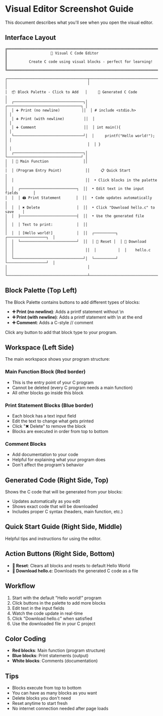 # Visual Editor Screenshot Guide

This document describes what you'll see when you open the visual editor.

## Interface Layout

```
╔══════════════════════════════════════════════════════════════════════════════╗
║                    🧩 Visual C Code Editor                                    ║
║          Create C code using visual blocks - perfect for learning!           ║
╚══════════════════════════════════════════════════════════════════════════════╝

┌─────────────────────────────────────┬────────────────────────────────────────┐
│                                     │                                        │
│  📦 Block Palette - Click to Add   │     📄 Generated C Code                │
│  ┌────────────────────────────────┐│  ┌──────────────────────────────────┐ │
│  │ ➕ Print (no newline)          ││  │ # include <stdio.h>              │ │
│  │ ➕ Print (with newline)         ││  │                                  │ │
│  │ ➕ Comment                      ││  │ int main(){                      │ │
│  └────────────────────────────────┘│  │     printf("Hello world!");      │ │
│                                     │  │ }                                │ │
│  ┌────────────────────────────────┐│  └──────────────────────────────────┘ │
│  │ 🎯 Main Function                ││                                        │
│  │ (Program Entry Point)           ││     📋 Quick Start                     │
│  │                                 ││  • Click blocks in the palette         │
│  │  ┌──────────────────────────┐  ││  • Edit text in the input fields       │
│  │  │ 🖨️ Print Statement       │  ││  • Code updates automatically          │
│  │  │ ✖ Delete                 │  ││  • Click "Download hello.c" to save    │
│  │  ├──────────────────────────┤  ││  • Use the generated file              │
│  │  │ Text to print:           │  ││                                        │
│  │  │ [Hello world!]           │  ││  ┌──────────┐  ┌──────────────────┐  │
│  │  └──────────────────────────┘  ││  │ 🔄 Reset │  │ 💾 Download     │  │
│  │                                 ││  │          │  │    hello.c      │  │
│  └────────────────────────────────┘│  └──────────┘  └──────────────────┘  │
│                                     │                                        │
└─────────────────────────────────────┴────────────────────────────────────────┘
```

## Block Palette (Top Left)

The Block Palette contains buttons to add different types of blocks:

- **➕ Print (no newline)**: Adds a printf statement without \n
- **➕ Print (with newline)**: Adds a printf statement with \n at the end
- **➕ Comment**: Adds a C-style // comment

Click any button to add that block type to your program.

## Workspace (Left Side)

The main workspace shows your program structure:

### Main Function Block (Red border)
- This is the entry point of your C program
- Cannot be deleted (every C program needs a main function)
- All other blocks go inside this block

### Print Statement Blocks (Blue border)
- Each block has a text input field
- Edit the text to change what gets printed
- Click "✖ Delete" to remove the block
- Blocks are executed in order from top to bottom

### Comment Blocks
- Add documentation to your code
- Helpful for explaining what your program does
- Don't affect the program's behavior

## Generated Code (Right Side, Top)

Shows the C code that will be generated from your blocks:
- Updates automatically as you edit
- Shows exact code that will be downloaded
- Includes proper C syntax (headers, main function, etc.)

## Quick Start Guide (Right Side, Middle)

Helpful tips and instructions for using the editor.

## Action Buttons (Right Side, Bottom)

- **🔄 Reset**: Clears all blocks and resets to default Hello World
- **💾 Download hello.c**: Downloads the generated C code as a file

## Workflow

1. Start with the default "Hello world!" program
2. Click buttons in the palette to add more blocks
3. Edit text in the input fields
4. Watch the code update in real-time
5. Click "Download hello.c" when satisfied
6. Use the downloaded file in your C project

## Color Coding

- **Red blocks**: Main function (program structure)
- **Blue blocks**: Print statements (output)
- **White blocks**: Comments (documentation)

## Tips

- Blocks execute from top to bottom
- You can have as many blocks as you want
- Delete blocks you don't need
- Reset anytime to start fresh
- No internet connection needed after page loads
